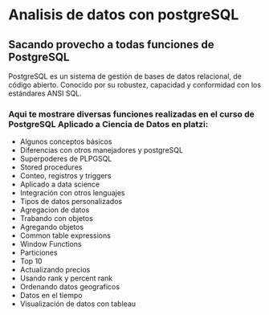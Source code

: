 # Analisis de datos con postgreSQL 

## Sacando provecho a todas funciones de PostgreSQL 

PostgreSQL es un sistema de gestión de bases de datos relacional, de código abierto. Conocido por su robustez, capacidad y conformidad con los estándares ANSI SQL. 

### Aqui te mostrare diversas funciones realizadas en el curso de PostgreSQL Aplicado a Ciencia de Datos en platzi: 

* Algunos conceptos básicos 
* Diferencias con otros manejadores y postgreSQL
* Superpoderes de PLPGSQL
* Stored procedures
* Conteo, registros y triggers
* Aplicado a data science
* Integración con otros lenguajes
* Tipos de datos personalizados
* Agregacion de datos
* Trabando con objetos
* Agregando objetos
* Common table expressions
* Window Functions
* Particiones
* Top 10
* Actualizando precios
* Usando rank y percent rank
* Ordenando datos geograficos
* Datos en el tiempo
* Visualización de datos con tableau

